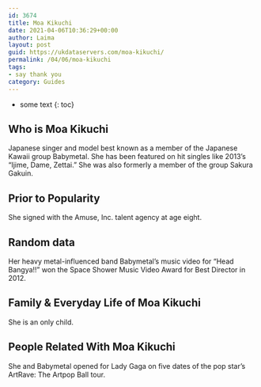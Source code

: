 ```yaml
---
id: 3674
title: Moa Kikuchi
date: 2021-04-06T10:36:29+00:00
author: Laima
layout: post
guid: https://ukdataservers.com/moa-kikuchi/
permalink: /04/06/moa-kikuchi
tags:
- say thank you
category: Guides
---
```


* some text
{: toc}


## Who is Moa Kikuchi
                  
                  
                  
Japanese singer and model best known as a member of the Japanese Kawaii group Babymetal. She has been featured on hit singles like 2013&#8217;s &#8220;Ijime, Dame, Zettai.&#8221; She was also formerly a member of the group Sakura Gakuin.
                  
              
            
              
            
                
                
                
## Prior to Popularity
                  
                  
                  
She signed with the Amuse, Inc. talent agency at age eight.
                  
              
            
              
            
                
                
                
## Random data
                  
                  
                  
Her heavy metal-influenced band Babymetal&#8217;s music video for &#8220;Head Bangya!!&#8221; won the Space Shower Music Video Award for Best Director in 2012.
                  
              
            
              
            
                
                
                
## Family & Everyday Life of Moa Kikuchi
                  
                  
                  
She is an only child.
                  
              
            
              
            
                
                
                
## People Related With Moa Kikuchi
                  
                  
                  
She and Babymetal opened for Lady Gaga on five dates of the pop star&#8217;s ArtRave: The Artpop Ball tour.
                  
              
            
              
            
                
              
            
              
              
            
            
              
            
          
          
          